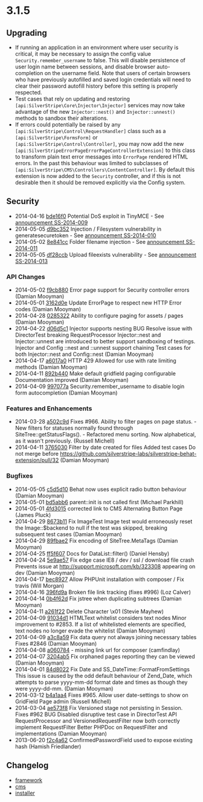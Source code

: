 # 3.1.5

## Upgrading

 * If running an application in an environment where user security is critical, it may be necessary to
   assign the config value `Security.remember_username` to false. This will disable persistence of
   user login name between sessions, and disable browser auto-completion on the username field.
   Note that users of certain browsers who have previously autofilled and saved login credentials
   will need to clear their password autofill history before this setting is properly respected.
 * Test cases that rely on updating and restoring `[api:SilverStripe\Core\Injector\Injector]` services may now take advantage
   of the new `Injector::nest()` and `Injector::unnest()` methods to sandbox their alterations.
 * If errors could potentially be raised by any `[api:SilverStripe\Control\RequestHandler]` class such as a `[api:SilverStripe\FormsForm]` or
   `[api:SilverStripe\Control\Controller]`, you may now add the new `[api:SilverStripeErrorPageErrorPageControllerExtension]` to this class to
   transform plain text error messages into `ErrorPage` rendered HTML errors. In the past this
   behaviour was limited to subclasses of `[api:SilverStripe\CMS\Controllers\ContentController]`. By default this extension is now
   added to the `Security` controller, and if this is not desirable then it should be removed
   explicitly via the Config system.

## Security

 * 2014-04-16 [bde16f0](https://github.com/silverstripe/sapphire/commit/bde16f0) Potential DoS exploit in TinyMCE - See [announcement SS-2014-009](http://www.silverstripe.org/ss-2014-009-potential-dos-exploit-in-tinymce/)
 * 2014-05-05 [d9bc352](https://github.com/silverstripe/silverstripe-framework/commit/d9bc352) Injection / Filesystem vulnerability in generatesecuretoken - See [announcement SS-2014-010](http://www.silverstripe.org/ss-2014-010-injection-filesystem-vulnerability-in-generatesecuretoken/)
 * 2014-05-02 [8e841cc](https://github.com/silverstripe/sapphire/commit/8e841cc) Folder filename injection - See [announcement SS-2014-011](http://www.silverstripe.org/ss-2014-011-folder-filename-injection/)
 * 2014-05-05 [df28ccb](https://github.com/silverstripe/sapphire/commit/df28ccb) Upload fileexists vulnerability - See [announcement SS-2014-013](http://www.silverstripe.org/ss-2014-013-upload-fileexists-vulnerability/)

### API Changes

 * 2014-05-02 [f9cb880](https://github.com/silverstripe/silverstripe-cms/commit/f9cb880) Error page support for Security controller errors (Damian Mooyman)
 * 2014-05-01 [3162d0e](https://github.com/silverstripe/silverstripe-cms/commit/3162d0e) Update ErrorPage to respect new HTTP Error codes (Damian Mooyman)
 * 2014-04-28 [0285322](https://github.com/silverstripe/silverstripe-cms/commit/0285322) Ability to configure paging for assets / pages (Damian Mooyman)
 * 2014-04-22 [d06d5c1](https://github.com/silverstripe/sapphire/commit/d06d5c1) Injector supports nesting BUG Resolve issue with DirectorTest breaking RequestProcessor Injector::nest and Injector::unnest are introduced to better support sandboxing of testings. Injector and Config ::nest and ::unnest support chaining Test cases for both Injector::nest and Config::nest (Damian Mooyman)
 * 2014-04-17 [a6017a0](https://github.com/silverstripe/sapphire/commit/a6017a0) HTTP 429 Allowed for use with rate limiting methods (Damian Mooyman)
 * 2014-04-11 [892b440](https://github.com/silverstripe/sapphire/commit/892b440) Make default gridfield paging configurable Documentation improved (Damian Mooyman)
 * 2014-04-09 [997077a](https://github.com/silverstripe/sapphire/commit/997077a) Security.remember_username to disable login form autocompletion (Damian Mooyman)

### Features and Enhancements

 * 2014-03-28 [a502c9d](https://github.com/silverstripe/silverstripe-cms/commit/a502c9d) Fixes #966. Ability to filter pages on page status. - New filters for statuses normally found through SiteTree::getStatusFlags(). - Refactored menu sorting. Now alphabetical, as it wasn't previously. (Russell Michell)
 * 2014-04-11 [3765030](https://github.com/silverstripe/silverstripe-cms/commit/3765030) Filter by date created for files Added test cases Do not merge before https://github.com/silverstripe-labs/silverstripe-behat-extension/pull/32 (Damian Mooyman)

### Bugfixes
 
 * 2014-05-05 [c5d5d10](https://github.com/silverstripe/silverstripe-cms/commit/c5d5d10) Behat now uses explicit radio button behaviour (Damian Mooyman)
 * 2014-05-01 [bd5abb6](https://github.com/silverstripe/sapphire/commit/bd5abb6) parent::init is not called first (Michael Parkhill)
 * 2014-05-01 [4fd3015](https://github.com/silverstripe/sapphire/commit/4fd3015) corrected link to CMS Alternating Button Page (James Pluck)
 * 2014-04-29 [8673b11](https://github.com/silverstripe/sapphire/commit/8673b11) Fix ImageTest Image test would erroneously reset the Image::$backend to null if the test was skipped, breaking subsequent test cases (Damian Mooyman)
 * 2014-04-29 [89fbae2](https://github.com/silverstripe/silverstripe-cms/commit/89fbae2) Fix encoding of SiteTree.MetaTags (Damian Mooyman)
 * 2014-04-25 [ff5f607](https://github.com/silverstripe/sapphire/commit/ff5f607) Docs for DataList::filter() (Daniel Hensby)
 * 2014-04-24 [5e9ae57](https://github.com/silverstripe/sapphire/commit/5e9ae57) Fix edge case IE8 / dev / ssl / download file crash Prevents issue at http://support.microsoft.com/kb/323308 appearing on dev (Damian Mooyman)
 * 2014-04-17 [bec8927](https://github.com/silverstripe/sapphire/commit/bec8927) Allow PHPUnit installation with composer / Fix travis (Will Morgan)
 * 2014-04-16 [396fd9a](https://github.com/silverstripe/silverstripe-cms/commit/396fd9a) Broken file link tracking (fixes #996) (Loz Calver)
 * 2014-04-14 [0b4f62d](https://github.com/silverstripe/sapphire/commit/0b4f62d) Fix jstree when duplicating subtrees (Damian Mooyman)
 * 2014-04-11 [a261f22](https://github.com/silverstripe/sapphire/commit/a261f22) Delete Character \x01 (Stevie Mayhew)
 * 2014-04-09 [91034d1](https://github.com/silverstripe/sapphire/commit/91034d1) HTMLText whitelist considers text nodes Minor improvement to #2853. If a list of whitelisted elements are specified, text nodes no longer evade the whitelist (Damian Mooyman)
 * 2014-04-09 [a3c8a59](https://github.com/silverstripe/sapphire/commit/a3c8a59) Fix data query not always joining necessary tables Fixes #2846 (Damian Mooyman)
 * 2014-04-08 [a060784](https://github.com/silverstripe/sapphire/commit/a060784) - missing link url for composer (camfindlay)
 * 2014-04-07 [3204ab5](https://github.com/silverstripe/silverstripe-cms/commit/3204ab5) Fix orphaned pages reporting they can be viewed (Damian Mooyman)
 * 2014-04-01 [84d8022](https://github.com/silverstripe/sapphire/commit/84d8022) Fix Date and SS_DateTime::FormatFromSettings This issue is caused by the odd default behaviour of Zend_Date, which attempts to parse yyyy-mm-dd format date and times as though they were yyyy-dd-mm. (Damian Mooyman)
 * 2014-03-12 [b4a1aa4](https://github.com/silverstripe/silverstripe-cms/commit/b4a1aa4) Fixes #965. Allow user date-settings to show on GridField Page admin (Russell Michell)
 * 2014-03-04 [ae573f8](https://github.com/silverstripe/sapphire/commit/ae573f8) Fix Versioned stage not persisting in Session. Fixes #962 BUG Disabled disruptive test case in DirectorTest API RequestProcessor and VersionedRequestFilter now both correctly implement RequestFilter Better PHPDoc on RequestFilter and implementations (Damian Mooyman)
 * 2013-06-20 [f2c4a62](https://github.com/silverstripe/sapphire/commit/f2c4a62) ConfirmedPasswordField used to expose existing hash (Hamish Friedlander)

## Changelog

 * [framework](https://github.com/silverstripe/silverstripe-framework/releases/tag/3.1.5)
 * [cms](https://github.com/silverstripe/silverstripe-cms/releases/tag/3.1.5)
 * [installer](https://github.com/silverstripe/silverstripe-installer/releases/tag/3.1.5)
